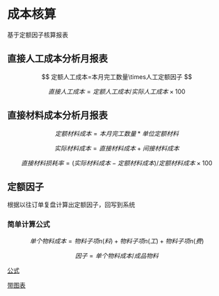 # 成本核算

基于定额因子核算报表



## 直接人工成本分析月报表

$$
定额人工成本=本月完工数量\times人工定额因子
$$

$$
直接人工成本=定额人工成本/实际人工成本\times100%
$$



## 直接材料成本分析月报表

$$
定额材料成本=本月完工数量*单位定额材料
$$

$$
实际材料成本=直接材料成本+间接材料成本
$$


$$
直接材料损耗率 = (实际材料成本-定额材料成本)/定额材料成本\times100%
$$




## 定额因子
根据以往订单复盘计算出定额因子，回写到系统



 

### 简单计算公式



$$
单个物料成本=物料子项n(料)+物料子项n(工)+物料子项n(费)
$$

$$
因子 =单个物料成本/成品物料
$$





<script src="https://cdnjs.cloudflare.com/ajax/libs/mathjax/2.7.5/MathJax.js?config=TeX-AMS_HTML" async></script>



[公式](https://www.cnblogs.com/Xuxiaokang/p/15654336.html#如何输入分数)

[带图表](https://www.zhihu.com/question/495667558)